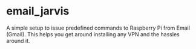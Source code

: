# email_jarvis
A simple setup to issue predefined commands to Raspberry Pi from Email (Gmail). This helps you get around installing any VPN and the hassles around it.
